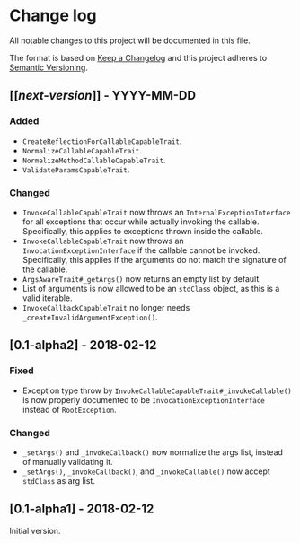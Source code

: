 # Change log
All notable changes to this project will be documented in this file.

The format is based on [Keep a Changelog](http://keepachangelog.com/)
and this project adheres to [Semantic Versioning](http://semver.org/).

## [[*next-version*]] - YYYY-MM-DD
### Added
- `CreateReflectionForCallableCapableTrait`.
- `NormalizeCallableCapableTrait`.
- `NormalizeMethodCallableCapableTrait`.
- `ValidateParamsCapableTrait`.

### Changed
- `InvokeCallableCapableTrait` now throws an `InternalExceptionInterface` for all exceptions that occur while actually
invoking the callable. Specifically, this applies to exceptions thrown inside the callable.
- `InvokeCallableCapableTrait` now throws an `InvocationExceptionInterface` if the callable cannot be invoked.
Specifically, this applies if the arguments do not match the signature of the callable.
- `ArgsAwareTrait#_getArgs()` now returns an empty list by default.
- List of arguments is now allowed to be an `stdClass` object, as this is a valid iterable. 
- `InvokeCallbackCapableTrait` no longer needs `_createInvalidArgumentException()`.

## [0.1-alpha2] - 2018-02-12
### Fixed
- Exception type throw by `InvokeCallableCapableTrait#_invokeCallable()` is now properly documented to be
`InvocationExceptionInterface` instead of `RootException`.

### Changed
- `_setArgs()` and `_invokeCallback()` now normalize the args list, instead of manually validating it.
- `_setArgs()`, `_invokeCallback()`, and `_invokeCallable()` now accept `stdClass` as arg list.

## [0.1-alpha1] - 2018-02-12
Initial version.
